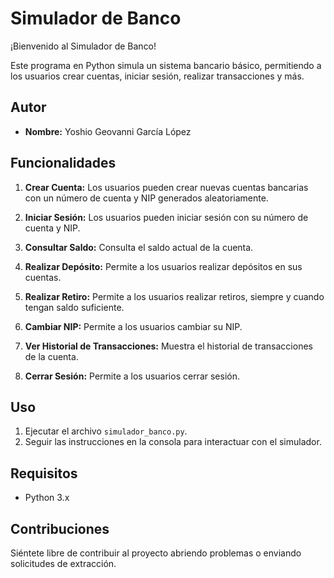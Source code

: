 # Simulador de Banco

¡Bienvenido al Simulador de Banco!

Este programa en Python simula un sistema bancario básico, permitiendo a los usuarios crear cuentas, iniciar sesión, realizar transacciones y más.

## Autor

- **Nombre:** Yoshio Geovanni García López

## Funcionalidades

1. **Crear Cuenta:** Los usuarios pueden crear nuevas cuentas bancarias con un número de cuenta y NIP generados aleatoriamente.

2. **Iniciar Sesión:** Los usuarios pueden iniciar sesión con su número de cuenta y NIP.

3. **Consultar Saldo:** Consulta el saldo actual de la cuenta.

4. **Realizar Depósito:** Permite a los usuarios realizar depósitos en sus cuentas.

5. **Realizar Retiro:** Permite a los usuarios realizar retiros, siempre y cuando tengan saldo suficiente.

6. **Cambiar NIP:** Permite a los usuarios cambiar su NIP.

7. **Ver Historial de Transacciones:** Muestra el historial de transacciones de la cuenta.

8. **Cerrar Sesión:** Permite a los usuarios cerrar sesión.

## Uso

1. Ejecutar el archivo `simulador_banco.py`.
2. Seguir las instrucciones en la consola para interactuar con el simulador.

## Requisitos

- Python 3.x

## Contribuciones

Siéntete libre de contribuir al proyecto abriendo problemas o enviando solicitudes de extracción.

